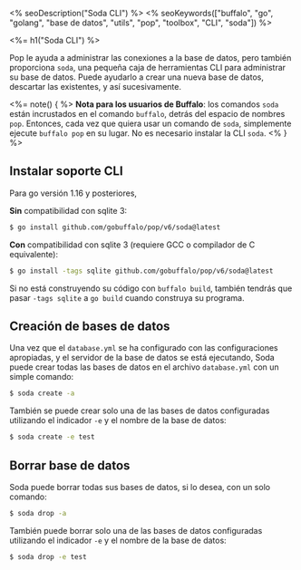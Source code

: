 <% seoDescription("Soda CLI") %>
<% seoKeywords(["buffalo", "go", "golang", "base de datos", "utils", "pop", "toolbox", "CLI", "soda"]) %>

<%= h1("Soda CLI") %>

Pop le ayuda a administrar las conexiones a la base de datos, pero también proporciona `soda`, una pequeña caja de herramientas CLI para administrar su base de datos. Puede ayudarlo a crear una nueva base de datos, descartar las existentes, y así sucesivamente.

<%= note() { %>
**Nota para los usuarios de Buffalo**: los comandos `soda` están incrustados en el comando `buffalo`, detrás del espacio de nombres `pop`. Entonces, cada vez que quiera usar un comando de `soda`, simplemente ejecute `buffalo pop` en su lugar. No es necesario instalar la CLI `soda`.
<% } %>

## Instalar soporte CLI

Para go versión 1.16 y posteriores,

**Sin** compatibilidad con sqlite 3:

```bash
$ go install github.com/gobuffalo/pop/v6/soda@latest
```

**Con** compatibilidad con sqlite 3 (requiere GCC o compilador de C equivalente):

```bash
$ go install -tags sqlite github.com/gobuffalo/pop/v6/soda@latest
```

Si no está construyendo su código con `buffalo build`, también tendrás que pasar `-tags sqlite` a `go build` cuando construya su programa.

## Creación de bases de datos

Una vez que el `database.yml` se ha configurado con las configuraciones apropiadas, y el servidor de la base de datos se está ejecutando, Soda puede crear todas las bases de datos en el archivo `database.yml` con un simple comando:

```bash
$ soda create -a
```

También se puede crear solo una de las bases de datos configuradas utilizando el indicador `-e` y el nombre de la base de datos:

```bash
$ soda create -e test
```

## Borrar base de datos

Soda puede borrar todas sus bases de datos, si lo desea, con un solo comando:

```bash
$ soda drop -a
```

También puede borrar solo una de las bases de datos configuradas utilizando el indicador `-e` y el nombre de la base de datos:

```bash
$ soda drop -e test
```
